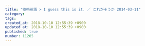 ```yaml
---
title: "技術英語 > I guess this is it. ／ これがそうか 2014-03-11"
category: 
tags: 
created_at: 2018-10-10 12:55:39 +0900
updated_at: 2018-10-10 12:55:39 +0900
published: true
number: 11205
---
```



